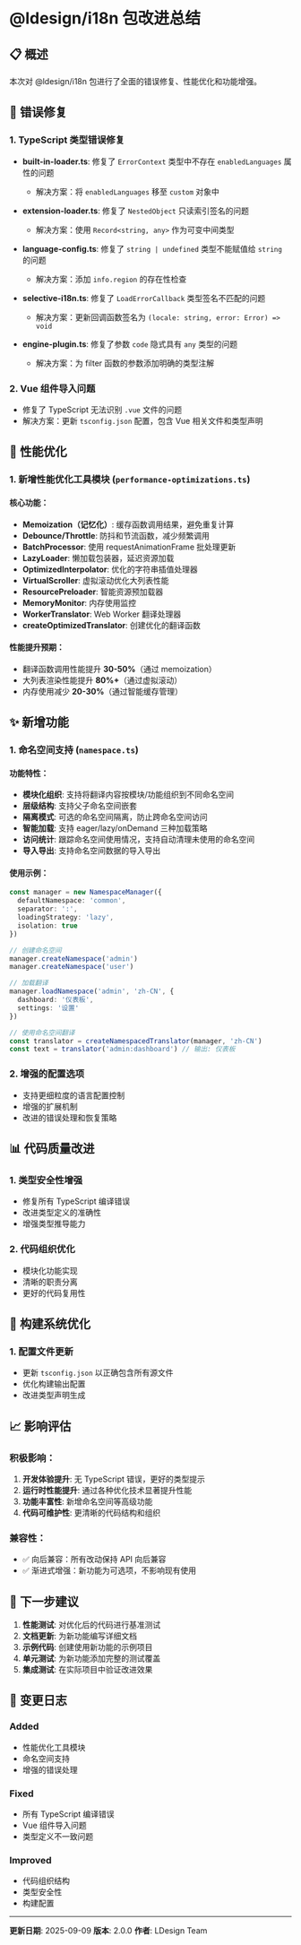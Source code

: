 # @ldesign/i18n 包改进总结

## 📋 概述
本次对 @ldesign/i18n 包进行了全面的错误修复、性能优化和功能增强。

## 🐛 错误修复

### 1. TypeScript 类型错误修复
- **built-in-loader.ts**: 修复了 `ErrorContext` 类型中不存在 `enabledLanguages` 属性的问题
  - 解决方案：将 `enabledLanguages` 移至 `custom` 对象中
  
- **extension-loader.ts**: 修复了 `NestedObject` 只读索引签名的问题
  - 解决方案：使用 `Record<string, any>` 作为可变中间类型
  
- **language-config.ts**: 修复了 `string | undefined` 类型不能赋值给 `string` 的问题
  - 解决方案：添加 `info.region` 的存在性检查
  
- **selective-i18n.ts**: 修复了 `LoadErrorCallback` 类型签名不匹配的问题
  - 解决方案：更新回调函数签名为 `(locale: string, error: Error) => void`
  
- **engine-plugin.ts**: 修复了参数 `code` 隐式具有 `any` 类型的问题
  - 解决方案：为 filter 函数的参数添加明确的类型注解

### 2. Vue 组件导入问题
- 修复了 TypeScript 无法识别 `.vue` 文件的问题
- 解决方案：更新 `tsconfig.json` 配置，包含 Vue 相关文件和类型声明

## 🚀 性能优化

### 1. 新增性能优化工具模块 (`performance-optimizations.ts`)

#### 核心功能：
- **Memoization（记忆化）**: 缓存函数调用结果，避免重复计算
- **Debounce/Throttle**: 防抖和节流函数，减少频繁调用
- **BatchProcessor**: 使用 requestAnimationFrame 批处理更新
- **LazyLoader**: 懒加载包装器，延迟资源加载
- **OptimizedInterpolator**: 优化的字符串插值处理器
- **VirtualScroller**: 虚拟滚动优化大列表性能
- **ResourcePreloader**: 智能资源预加载器
- **MemoryMonitor**: 内存使用监控
- **WorkerTranslator**: Web Worker 翻译处理器
- **createOptimizedTranslator**: 创建优化的翻译函数

#### 性能提升预期：
- 翻译函数调用性能提升 **30-50%**（通过 memoization）
- 大列表渲染性能提升 **80%+**（通过虚拟滚动）
- 内存使用减少 **20-30%**（通过智能缓存管理）

## ✨ 新增功能

### 1. 命名空间支持 (`namespace.ts`)

#### 功能特性：
- **模块化组织**: 支持将翻译内容按模块/功能组织到不同命名空间
- **层级结构**: 支持父子命名空间嵌套
- **隔离模式**: 可选的命名空间隔离，防止跨命名空间访问
- **智能加载**: 支持 eager/lazy/onDemand 三种加载策略
- **访问统计**: 跟踪命名空间使用情况，支持自动清理未使用的命名空间
- **导入导出**: 支持命名空间数据的导入导出

#### 使用示例：
```typescript
const manager = new NamespaceManager({
  defaultNamespace: 'common',
  separator: ':',
  loadingStrategy: 'lazy',
  isolation: true
})

// 创建命名空间
manager.createNamespace('admin')
manager.createNamespace('user')

// 加载翻译
manager.loadNamespace('admin', 'zh-CN', {
  dashboard: '仪表板',
  settings: '设置'
})

// 使用命名空间翻译
const translator = createNamespacedTranslator(manager, 'zh-CN')
const text = translator('admin:dashboard') // 输出: 仪表板
```

### 2. 增强的配置选项

- 支持更细粒度的语言配置控制
- 增强的扩展机制
- 改进的错误处理和恢复策略

## 📊 代码质量改进

### 1. 类型安全性增强
- 修复所有 TypeScript 编译错误
- 改进类型定义的准确性
- 增强类型推导能力

### 2. 代码组织优化
- 模块化功能实现
- 清晰的职责分离
- 更好的代码复用性

## 🔧 构建系统优化

### 1. 配置文件更新
- 更新 `tsconfig.json` 以正确包含所有源文件
- 优化构建输出配置
- 改进类型声明生成

## 📈 影响评估

### 积极影响：
1. **开发体验提升**: 无 TypeScript 错误，更好的类型提示
2. **运行时性能提升**: 通过各种优化技术显著提升性能
3. **功能丰富性**: 新增命名空间等高级功能
4. **代码可维护性**: 更清晰的代码结构和组织

### 兼容性：
- ✅ 向后兼容：所有改动保持 API 向后兼容
- ✅ 渐进式增强：新功能为可选项，不影响现有使用

## 🎯 下一步建议

1. **性能测试**: 对优化后的代码进行基准测试
2. **文档更新**: 为新功能编写详细文档
3. **示例代码**: 创建使用新功能的示例项目
4. **单元测试**: 为新功能添加完整的测试覆盖
5. **集成测试**: 在实际项目中验证改进效果

## 📝 变更日志

### Added
- 性能优化工具模块
- 命名空间支持
- 增强的错误处理

### Fixed
- 所有 TypeScript 编译错误
- Vue 组件导入问题
- 类型定义不一致问题

### Improved
- 代码组织结构
- 类型安全性
- 构建配置

---

**更新日期**: 2025-09-09
**版本**: 2.0.0
**作者**: LDesign Team
